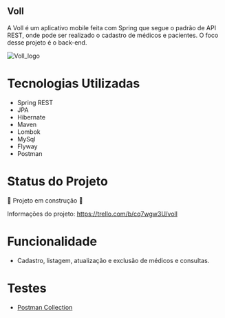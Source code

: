 ## Voll
A Voll é um aplicativo mobile feita com Spring que segue o padrão de API REST, onde pode ser realizado o cadastro de médicos e pacientes. O foco desse projeto é o back-end.

![Voll_logo](https://github.com/LucasPetruci/voll/assets/99514230/5be89efe-b32b-42e5-aeb2-eae874f69ea5)

# Tecnologias Utilizadas
* Spring REST
* JPA
* Hibernate
* Maven
* Lombok
* MySql
* Flyway
* Postman

# Status do Projeto
:construction: Projeto em construção :construction:

Informações do projeto: https://trello.com/b/cq7wgw3U/voll

# Funcionalidade
* Cadastro, listagem, atualização e exclusão de médicos e consultas.

# Testes
* [Postman Collection](https://elements.getpostman.com/redirect?entityId=21644760-6318d039-0138-4267-9eec-7f35ac8612f7&entityType=collection)
